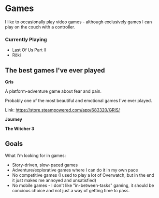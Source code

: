 # Games

I like to occasionally play video games - although exclusively games I can play on the couch with a controller.


### Currently Playing

* Last Of Us Part II
* Röki


## The best games I've ever played

**Gris** 

A platform-adventure game about fear and pain. 

Probably one of the most beautiful and emotional games I've ever played.


Link: https://store.steampowered.com/app/683320/GRIS/

**Journey**


**The Witcher 3**


## Goals

What I'm looking for in games:

* Story-driven, slow-paced games
* Adventure/explorative games where I can do it in my own pace
* No competitive games (I used to play a lot of Overwatch, but in the end it just makes me annoyed and unsatisfied)
* No mobile games - I don't like "in-between-tasks" gaming, it should be concious choice and not just a way of getting time to pass.

